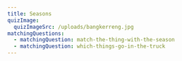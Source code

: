 ```yaml
---
title: Seasons
quizImage:
  quizImageSrc: /uploads/bangkerreng.jpg
matchingQuestions:
  - matchingQuestion: match-the-thing-with-the-season
  - matchingQuestion: which-things-go-in-the-truck
---
```

